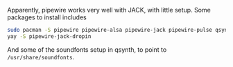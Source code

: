 Apparently, pipewire works very well with JACK, with little setup. Some packages to install includes

```sh
sudo pacman -S pipewire pipewire-alsa pipewire-jack pipewire-pulse qsynth freepats-general-midi soundfont-fluid
yay -S pipewire-jack-dropin
```

And some of the soundfonts setup in qsynth, to point to `/usr/share/soundfonts`.
